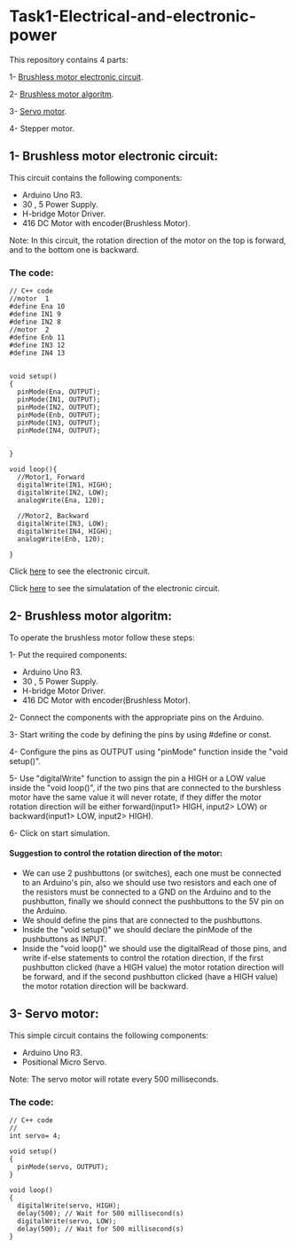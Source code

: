 # Task1-Electrical-and-electronic-power
This repository contains 4 parts:

1- [Brushless motor electronic circuit](https://github.com/farahhrs/Task1-Electrical-and-electronic-power/blob/main/README.md#1--brushless-motor-electronic-circuit).

2- [Brushless motor algoritm](https://github.com/farahhrs/Task1-Electrical-and-electronic-power/blob/main/README.md#2--brushless-motor-algoritm).

3- [Servo motor](https://github.com/farahhrs/Task1-Electrical-and-electronic-power/blob/main/README.md#3--servo-motor).

4- Stepper motor.

## 1- Brushless motor electronic circuit:
This circuit contains the following components:
- Arduino Uno R3.
- 30 , 5 Power Supply.
- H-bridge Motor Driver.
- 416 DC Motor with encoder(Brushless Motor).


Note: In this circuit, the rotation direction of the motor on the top is forward, and to the bottom one is backward.

### The code:
```
// C++ code
//motor  1
#define Ena 10
#define IN1 9
#define IN2 8
//motor  2
#define Enb 11
#define IN3 12
#define IN4 13


void setup()
{
  pinMode(Ena, OUTPUT);
  pinMode(IN1, OUTPUT);
  pinMode(IN2, OUTPUT);
  pinMode(Enb, OUTPUT);
  pinMode(IN3, OUTPUT);
  pinMode(IN4, OUTPUT);
 
  
}

void loop(){
  //Motor1, Forward
  digitalWrite(IN1, HIGH);
  digitalWrite(IN2, LOW);
  analogWrite(Ena, 120);

  //Motor2, Backward
  digitalWrite(IN3, LOW);
  digitalWrite(IN4, HIGH);
  analogWrite(Enb, 120);

}
```
Click [here](https://github.com/farahhrs/Task1-Electrical-and-electronic-power/blob/52d6c70d2c14be73c47313031ebe186a6e11ff0b/Brushless%20motor%20electronic%20circuit.png) to see the electronic circuit.

Click [here](https://www.tinkercad.com/things/61wjgfv8Y8t-glorious-fulffy-esboo/editel) to see the simulatation of the  electronic circuit.

## 2- Brushless motor algoritm:
To operate the brushless motor follow these steps:

1- Put the required components:
- Arduino Uno R3.
- 30 , 5 Power Supply.
- H-bridge Motor Driver.
- 416 DC Motor with encoder(Brushless Motor).

2- Connect the components with the appropriate pins on the Arduino.

3- Start writing the code by defining the pins by using #define or const.

4- Configure the pins as OUTPUT using "pinMode" function inside the "void setup()".

5- Use "digitalWrite" function to assign the pin a HIGH or a LOW value inside the "void loop()", if the two pins that are connected to the burshless motor have the same value it will never rotate, if they differ the motor rotation direction will be either forward(input1> HIGH, input2> LOW) or backward(input1> LOW, input2> HIGH).

6- Click on start simulation.

####  Suggestion to control the rotation direction of the motor:

- We can use 2 pushbuttons (or switches), each one must be connected to an Arduino's pin, also we should use two resistors and each one of the resistors must be connected to a GND on the Arduino and to the pushbutton, finally we should connect the pushbuttons to the 5V pin on the Arduino. 
- We should define the pins that are connected to the pushbuttons.
- Inside the "void setup()" we should declare the pinMode of the pushbuttons as INPUT.
- Inside the "void loop()" we should use the digitalRead of those pins, and write if-else statements to control the rotation direction, if the first pushbutton clicked (have a HIGH value) the motor rotation direction will be forward, and if the second pushbutton clicked (have a HIGH value) the motor rotation direction will be backward.

## 3- Servo motor:
This simple circuit contains the following components:
- Arduino Uno R3.
- Positional Micro Servo.


Note: The servo motor will rotate every 500 milliseconds.

### The code:
```
// C++ code
//
int servo= 4;

void setup()
{
  pinMode(servo, OUTPUT);
}

void loop()
{
  digitalWrite(servo, HIGH);
  delay(500); // Wait for 500 millisecond(s)
  digitalWrite(servo, LOW);
  delay(500); // Wait for 500 millisecond(s)
}
```
